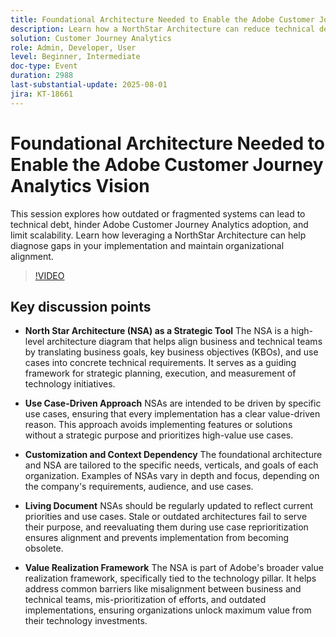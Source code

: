 ```yaml
---
title: Foundational Architecture Needed to Enable the Adobe Customer Journey Analytics Vision
description: Learn how a NorthStar Architecture can reduce technical debt, streamline Adobe Customer Journey Analytics adoption, and support scalable, aligned Adobe Experience Platform implementations.
solution: Customer Journey Analytics
role: Admin, Developer, User
level: Beginner, Intermediate
doc-type: Event
duration: 2988
last-substantial-update: 2025-08-01
jira: KT-18661
---
```


# Foundational Architecture Needed to Enable the Adobe Customer Journey Analytics Vision

This session explores how outdated or fragmented systems can lead to technical debt, hinder Adobe Customer Journey Analytics adoption, and limit scalability. Learn how leveraging a NorthStar Architecture can help diagnose gaps in your implementation and maintain organizational alignment.

>[!VIDEO](https://video.tv.adobe.com/v/3470281/?learn=on&enablevpops)

## Key discussion points

* **North Star Architecture (NSA) as a Strategic Tool** The NSA is a high-level architecture diagram that helps align business and technical teams by translating business goals, key business objectives (KBOs), and use cases into concrete technical requirements. It serves as a guiding framework for strategic planning, execution, and measurement of technology initiatives.

* **Use Case-Driven Approach** NSAs are intended to be driven by specific use cases, ensuring that every implementation has a clear value-driven reason. This approach avoids implementing features or solutions without a strategic purpose and prioritizes high-value use cases.

* **Customization and Context Dependency** The foundational architecture and NSA are tailored to the specific needs, verticals, and goals of each organization. Examples of NSAs vary in depth and focus, depending on the company's requirements, audience, and use cases.

* **Living Document** NSAs should be regularly updated to reflect current priorities and use cases. Stale or outdated architectures fail to serve their purpose, and reevaluating them during use case reprioritization ensures alignment and prevents implementation from becoming obsolete.

* **Value Realization Framework** The NSA is part of Adobe's broader value realization framework, specifically tied to the technology pillar. It helps address common barriers like misalignment between business and technical teams, mis-prioritization of efforts, and outdated implementations, ensuring organizations unlock maximum value from their technology investments.
